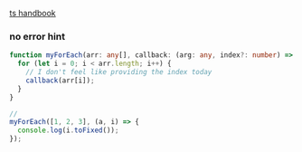 [ts handbook](https://www.typescriptlang.org/docs/handbook/2/functions.html#optional-parameters-in-callbacks)

### no error hint

```ts
function myForEach(arr: any[], callback: (arg: any, index?: number) => void) {
  for (let i = 0; i < arr.length; i++) {
    // I don't feel like providing the index today
    callback(arr[i]);
  }
}

// 
myForEach([1, 2, 3], (a, i) => {
  console.log(i.toFixed());
});

```